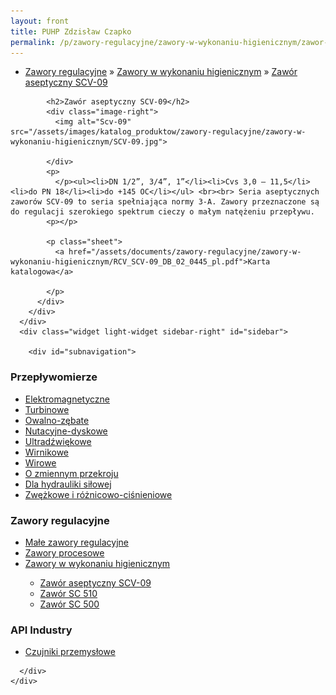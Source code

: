 ```yaml
---
layout: front
title: PUHP Zdzisław Czapko
permalink: /p/zawory-regulacyjne/zawory-w-wykonaniu-higienicznym/zawor-aseptyczny-scv-09/
---
```


<div id="content">
  <div class="wrapper-with-color-background">
    <div class="content-area-blog blog-background-sidebar-right">
      <div class="mainarea-left" id="mainarea">
        <div class="blogpost-blog3">
          <div class="post-content">
            <ul class="meta">
<li>
<a href="/p/zawory-regulacyjne">Zawory regulacyjne</a>
»
<a href="/p/zawory-regulacyjne/zawory-w-wykonaniu-higienicznym">Zawory w wykonaniu higienicznym</a>
»
<a href="/p/zawory-regulacyjne/zawory-w-wykonaniu-higienicznym/zawor-aseptyczny-scv-09">Zawór aseptyczny SCV-09</a>
</li>
</ul>

            <h2>Zawór aseptyczny SCV-09</h2>
            <div class="image-right">
              <img alt="Scv-09" src="/assets/images/katalog_produktow/zawory-regulacyjne/zawory-w-wykonaniu-higienicznym/SCV-09.jpg">

            </div>
            <p>
              </p><ul><li>DN 1/2”, 3/4”, 1”</li><li>Cvs 3,0 – 11,5</li><li>do PN 18</li><li>do +145 OC</li></ul> <br><br> Seria aseptycznych zaworów SCV-09 to seria spełniająca normy 3-A. Zawory przeznaczone są do regulacji szerokiego spektrum cieczy o małym natężeniu przepływu.
            <p></p>
            
            <p class="sheet">
              <a href="/assets/documents/zawory-regulacyjne/zawory-w-wykonaniu-higienicznym/RCV_SCV-09_DB_02_0445_pl.pdf">Karta katalogowa</a>

            </p>
          </div>
        </div>
      </div>
      <div class="widget light-widget sidebar-right" id="sidebar">
        
        <div id="subnavigation">
<h3>Przepływomierze</h3>
<ul class="subcategories">
<li class="category"><a href="/p/przeplywomierze/elektromagnetyczne">Elektromagnetyczne</a></li>
<li class="category"><a href="/p/przeplywomierze/turbinowe">Turbinowe</a></li>
<li class="category"><a href="/p/przeplywomierze/owalno-zebate">Owalno-zębate</a></li>
<li class="category"><a href="/p/przeplywomierze/nutacyjne-dyskowe">Nutacyjne-dyskowe</a></li>
<li class="category"><a href="/p/przeplywomierze/ultradzwiekowe">Ultradźwiękowe</a></li>
<li class="category"><a href="/p/przeplywomierze/wirnikowe">Wirnikowe</a></li>
<li class="category"><a href="/p/przeplywomierze/wirowe">Wirowe</a></li>
<li class="category"><a href="/p/przeplywomierze/o-zmiennym-przekroju">O zmiennym przekroju</a></li>
<li class="category"><a href="/p/przeplywomierze/dla-hydrauliki-silowej">Dla hydrauliki siłowej</a></li>
<li class="category"><a href="/p/przeplywomierze/zwezkowe-i-roznicowo-cisnieniowe">Zwężkowe i różnicowo-ciśnieniowe</a></li>
</ul>
<h3>Zawory regulacyjne</h3>
<ul class="subcategories">
<li class="category"><a href="/p/zawory-regulacyjne/male-zawory-regulacyjne">Małe zawory regulacyjne</a></li>
<li class="category"><a href="/p/zawory-regulacyjne/zawory-procesowe">Zawory procesowe</a></li>
<li class="category"><a href="/p/zawory-regulacyjne/zawory-w-wykonaniu-higienicznym">Zawory w wykonaniu higienicznym</a></li>
<div class="light-widget">
<ul class="products">
<li class="product"><a href="/p/zawory-regulacyjne/zawory-w-wykonaniu-higienicznym/zawor-aseptyczny-scv-09">Zawór aseptyczny SCV-09</a></li>
<li class="product"><a href="/p/zawory-regulacyjne/zawory-w-wykonaniu-higienicznym/zawor-sc-510">Zawór SC 510</a></li>
<li class="product"><a href="/p/zawory-regulacyjne/zawory-w-wykonaniu-higienicznym/zawor-sc-500">Zawór SC 500</a></li>
</ul>
</div>
</ul>
<h3>API Industry</h3>
<ul class="subcategories">
<li class="category"><a href="/p/api-industry/czujniki-przemyslowe">Czujniki przemysłowe</a></li>
</ul>
</div>

      </div>
    </div>
  </div>
</div>